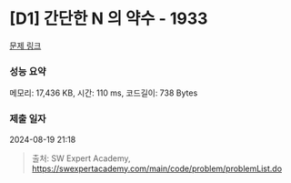 # [D1] 간단한 N 의 약수 - 1933 

[문제 링크](https://swexpertacademy.com/main/code/problem/problemDetail.do?contestProbId=AV5PhcWaAKIDFAUq) 

### 성능 요약

메모리: 17,436 KB, 시간: 110 ms, 코드길이: 738 Bytes

### 제출 일자

2024-08-19 21:18



> 출처: SW Expert Academy, https://swexpertacademy.com/main/code/problem/problemList.do